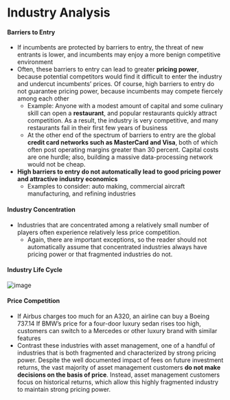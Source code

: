 # Industry Analysis

#### Barriers to Entry
- If incumbents are protected by barriers to entry, the threat of new entrants is lower, and incumbents may enjoy a more benign competitive environment
- Often, these barriers to entry can lead to greater **pricing power**, because potential competitors would find it difficult to enter the industry and undercut incumbents’ prices. Of course, high barriers to entry do not guarantee pricing power, because incumbents may compete fiercely among each other
  - Example: Anyone with a modest amount of capital and some culinary skill can open a **restaurant**, and popular restaurants quickly attract competition. As a result, the industry is very competitive, and many restaurants fail in their first few years of business
  - At the other end of the spectrum of barriers to entry are the global **credit card networks such as MasterCard and Visa**, both of which often post operating margins greater than 30 percent. Capital costs are one hurdle; also, building a massive data-processing network would not be cheap.
- **High barriers to entry do not automatically lead to good pricing power and attractive industry economics**
  - Examples to consider: auto making, commercial aircraft manufacturing, and refining industries

#### Industry Concentration
- Industries that are concentrated among a relatively small number of players often experience relatively less price competition.
  - Again, there are important exceptions, so the reader should not automatically assume that concentrated industries always have pricing power or that fragmented industries do not.

#### Industry Life Cycle
![image](https://user-images.githubusercontent.com/85560091/146712276-f546433e-1b3e-4601-a03e-ed851cc33457.png)

#### Price Competition
- If Airbus charges too much for an A320, an airline can buy a Boeing 737.14 If BMW’s price for a four-door luxury sedan rises too high, customers can switch to a Mercedes or other luxury brand with similar features
- Contrast these industries with asset management, one of a handful of industries that is both fragmented and characterized by strong pricing power. Despite the well documented impact of fees on future investment returns, the vast majority of asset management customers **do not make decisions on the basis of price**. Instead, asset management customers focus on historical returns, which allow this highly fragmented industry to maintain strong pricing power.
